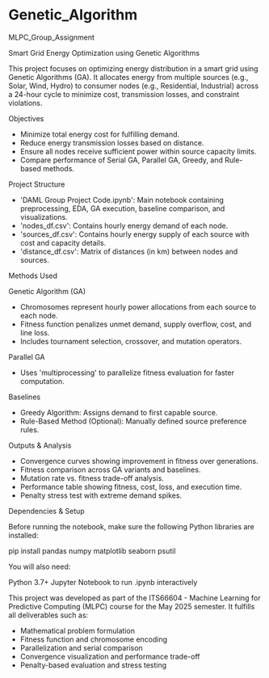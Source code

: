 # Genetic_Algorithm
MLPC_Group_Assignment

Smart Grid Energy Optimization using Genetic Algorithms

This project focuses on optimizing energy distribution in a smart grid using Genetic Algorithms (GA). It allocates energy from multiple sources (e.g., Solar, Wind, Hydro) to consumer nodes (e.g., Residential, Industrial) across a 24-hour cycle to minimize cost, transmission losses, and constraint violations.

Objectives

- Minimize total energy cost for fulfilling demand.
- Reduce energy transmission losses based on distance.
- Ensure all nodes receive sufficient power within source capacity limits.
- Compare performance of Serial GA, Parallel GA, Greedy, and Rule-based methods.

Project Structure

- 'DAML Group Project Code.ipynb': Main notebook containing preprocessing, EDA, GA execution, baseline comparison, and visualizations.
- 'nodes_df.csv': Contains hourly energy demand of each node.
- 'sources_df.csv': Contains hourly energy supply of each source with cost and capacity details.
- 'distance_df.csv': Matrix of distances (in km) between nodes and sources.

Methods Used

Genetic Algorithm (GA)
- Chromosomes represent hourly power allocations from each source to each node.
- Fitness function penalizes unmet demand, supply overflow, cost, and line loss.
- Includes tournament selection, crossover, and mutation operators.

Parallel GA
- Uses 'multiprocessing' to parallelize fitness evaluation for faster computation.

Baselines
- Greedy Algorithm: Assigns demand to first capable source.
- Rule-Based Method (Optional): Manually defined source preference rules.

Outputs & Analysis

- Convergence curves showing improvement in fitness over generations.
- Fitness comparison across GA variants and baselines.
- Mutation rate vs. fitness trade-off analysis.
- Performance table showing fitness, cost, loss, and execution time.
- Penalty stress test with extreme demand spikes.

Dependencies & Setup

Before running the notebook, make sure the following Python libraries are installed:

pip install pandas numpy matplotlib seaborn psutil

You will also need:

Python 3.7+
Jupyter Notebook to run .ipynb interactively

This project was developed as part of the ITS66604 - Machine Learning for Predictive Computing (MLPC) course for the May 2025 semester. It fulfills all deliverables such as:

- Mathematical problem formulation
- Fitness function and chromosome encoding
- Parallelization and serial comparison
- Convergence visualization and performance trade-off
- Penalty-based evaluation and stress testing
